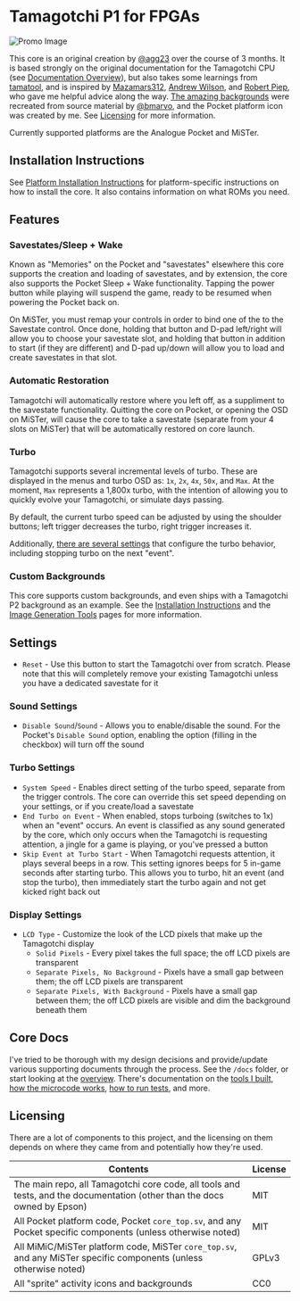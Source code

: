 # Tamagotchi P1 for FPGAs

![Promo Image](../assets/promo.jpg)

This core is an original creation by [@agg23](https://github.com/agg23) over the course of 3 months. It is based strongly on the original documentation for the Tamagotchi CPU (see [Documentation Overview](docs/overview.md)), but also takes some learnings from [tamatool](https://github.com/jcrona/tamatool), and is inspired by [Mazamars312](https://github.com/Mazamars312), [Andrew Wilson](https://github.com/AEW2015), and [Robert Piep](https://github.com/RobertPeip), who gave me helpful advice along the way. [The amazing backgrounds](https://github.com/bmarvo/tamagotchi-backgrounds) were recreated from source material by [@bmarvo](https://github.com/bmarvo), and the Pocket platform icon was created by me. See [Licensing](#licensing) for more information.

Currently supported platforms are the Analogue Pocket and MiSTer.

## Installation Instructions

See [Platform Installation Instructions](docs/platform_installation.md) for platform-specific instructions on how to install the core. It also contains information on what ROMs you need.

## Features

### Savestates/Sleep + Wake

Known as "Memories" on the Pocket and "savestates" elsewhere this core supports the creation and loading of savestates, and by extension, the core also supports the Pocket Sleep + Wake functionality. Tapping the power button while playing will suspend the game, ready to be resumed when powering the Pocket back on.

On MiSTer, you must remap your controls in order to bind one of the to the Savestate control. Once done, holding that button and D-pad left/right will allow you to choose your savestate slot, and holding that button in addition to start (if they are different) and D-pad up/down will allow you to load and create savestates in that slot.

### Automatic Restoration

Tamagotchi will automatically restore where you left off, as a suppliment to the savestate functionality. Quitting the core on Pocket, or opening the OSD on MiSTer, will cause the core to take a savestate (separate from your 4 slots on MiSTer) that will be automatically restored on core launch.

### Turbo

Tamagotchi supports several incremental levels of turbo. These are displayed in the menus and turbo OSD as: `1x`, `2x`, `4x`, `50x`, and `Max`. At the moment, `Max` represents a 1,800x turbo, with the intention of allowing you to quickly evolve your Tamagotchi, or simulate days passing.

By default, the current turbo speed can be adjusted by using the shoulder buttons; left trigger decreases the turbo, right trigger increases it.

Additionally, [there are several settings](#turbo-settings) that configure the turbo behavior, including stopping turbo on the next "event".

### Custom Backgrounds

This core supports custom backgrounds, and even ships with a Tamagotchi P2 background as an example. See the [Installation Instructions](docs/platform_installation.md) and the [Image Generation Tools](tools.md#image-preparation-prepare_imagejs) pages for more information.

## Settings

* `Reset` - Use this button to start the Tamagotchi over from scratch. Please note that this will completely remove your existing Tamagotchi unless you have a dedicated savestate for it

### Sound Settings

* `Disable Sound`/`Sound` - Allows you to enable/disable the sound. For the Pocket's `Disable Sound` option, enabling the option (filling in the checkbox) will turn off the sound

### Turbo Settings

* `System Speed` - Enables direct setting of the turbo speed, separate from the trigger controls. The core can override this set speed depending on your settings, or if you create/load a savestate
* `End Turbo on Event` - When enabled, stops turboing (switches to 1x) when an "event" occurs. An event is classified as any sound generated by the core, which only occurs when the Tamagotchi is requesting attention, a jingle for a game is playing, or you've pressed a button
* `Skip Event at Turbo Start` - When Tamagotchi requests attention, it plays several beeps in a row. This setting ignores beeps for 5 in-game seconds after starting turbo. This allows you to turbo, hit an event (and stop the turbo), then immediately start the turbo again and not get kicked right back out

### Display Settings

* `LCD Type` - Customize the look of the LCD pixels that make up the Tamagotchi display
  * `Solid Pixels` - Every pixel takes the full space; the off LCD pixels are transparent
  * `Separate Pixels, No Background` - Pixels have a small gap between them; the off LCD pixels are transparent
  * `Separate Pixels, With Background` - Pixels have a small gap between them; the off LCD pixels are visible and dim the background beneath them

## Core Docs

I've tried to be thorough with my design decisions and provide/update various supporting documents through the process. See the `/docs` folder, or start looking at the [overview](docs/overview.md). There's documentation on the [tools I built](docs/tools.md), [how the microcode works](docs/microcode.md), [how to run tests](docs/tests.md), and more.

## Licensing

There are a lot of components to this project, and the licensing on them depends on where they came from and potentially how they're used.

| Contents                                                                                                                     | License       |
| ---------------------------------------------------------------------------------------------------------------------------- | ------------- |
| The main repo, all Tamagotchi core code, all tools and tests, and the documentation (other than the docs owned by Epson) | MIT   |
| All Pocket platform code, Pocket `core_top.sv`, and any Pocket specific components (unless otherwise noted)                  | MIT   |
| All MiMiC/MiSTer platform code, MiSTer `core_top.sv`, and any MiSTer specific components (unless otherwise noted)            | GPLv3 |
| All "sprite" activity icons and backgrounds                                                                                  | CC0   |